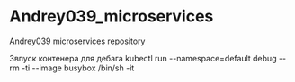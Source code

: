 # Andrey039_microservices
Andrey039 microservices repository

Звпуск контенера для дебага kubectl run --namespace=default debug --rm -ti --image busybox /bin/sh
-it 